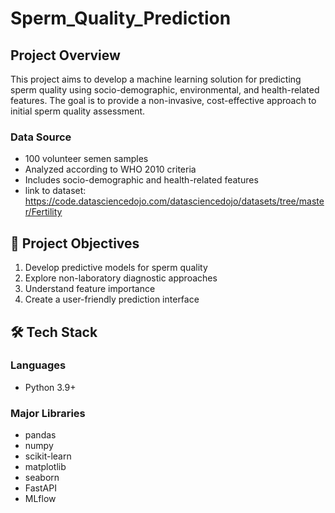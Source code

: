 # Sperm_Quality_Prediction

## Project Overview

This project aims to develop a machine learning solution for predicting sperm quality using socio-demographic, environmental, and health-related features. The goal is to provide a non-invasive, cost-effective approach to initial sperm quality assessment.

### Data Source
- 100 volunteer semen samples
- Analyzed according to WHO 2010 criteria
- Includes socio-demographic and health-related features
- link to dataset: https://code.datasciencedojo.com/datasciencedojo/datasets/tree/master/Fertility

## 🎯 Project Objectives

1. Develop predictive models for sperm quality
2. Explore non-laboratory diagnostic approaches
3. Understand feature importance
4. Create a user-friendly prediction interface

## 🛠 Tech Stack

### Languages
- Python 3.9+

### Major Libraries
- pandas
- numpy
- scikit-learn
- matplotlib
- seaborn
- FastAPI
- MLflow
